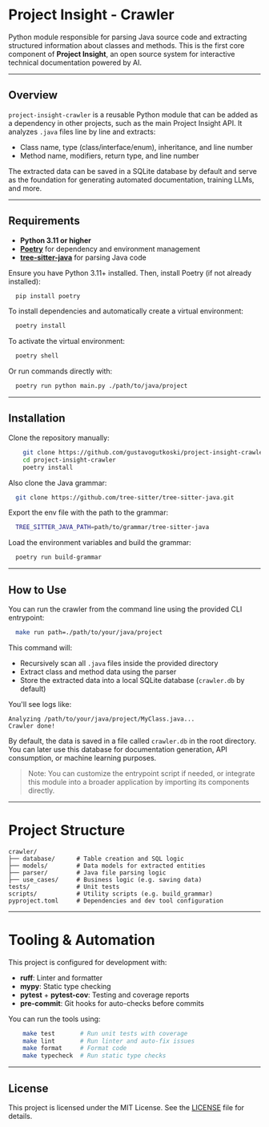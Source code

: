 # Project Insight - Crawler

Python module responsible for parsing Java source code and extracting structured information about classes and methods.
This is the first core component of **Project Insight**, an open source system for interactive technical documentation
powered by AI.

---

## Overview

`project-insight-crawler` is a reusable Python module that can be added as a dependency in other projects, such as the
main Project Insight API. It analyzes `.java` files line by line and extracts:

- Class name, type (class/interface/enum), inheritance, and line number
- Method name, modifiers, return type, and line number

The extracted data can be saved in a SQLite database by default and serve as the foundation for generating automated
documentation, training LLMs, and more.

---

## Requirements

- **Python 3.11 or higher**
- [**Poetry**](https://python-poetry.org/) for dependency and environment management
- [**tree-sitter-java**](https://github.com/tree-sitter/tree-sitter-java) for parsing Java code

Ensure you have Python 3.11+ installed. Then, install Poetry (if not already installed):

```bash
  pip install poetry
```

To install dependencies and automatically create a virtual environment:

```bash
  poetry install
```

To activate the virtual environment:

```bash
  poetry shell
```

Or run commands directly with:

```bash
  poetry run python main.py ./path/to/java/project
```

---

## Installation

Clone the repository manually:

```bash
    git clone https://github.com/gustavogutkoski/project-insight-crawler.git
    cd project-insight-crawler
    poetry install
```

Also clone the Java grammar:
```bash
  git clone https://github.com/tree-sitter/tree-sitter-java.git
```

Export the env file with the path to the grammar:
```bash
  TREE_SITTER_JAVA_PATH=path/to/grammar/tree-sitter-java
```

Load the environment variables and build the grammar:
```bash
  poetry run build-grammar
```

---

## How to Use

You can run the crawler from the command line using the provided CLI entrypoint:

```bash
  make run path=./path/to/your/java/project
```

This command will:

- Recursively scan all `.java` files inside the provided directory
- Extract class and method data using the parser
- Store the extracted data into a local SQLite database (`crawler.db` by default)

You'll see logs like:

```
Analyzing /path/to/your/java/project/MyClass.java...
Crawler done!
```

By default, the data is saved in a file called `crawler.db` in the root directory. \
You can later use this database for documentation generation, API consumption, or machine learning purposes.

> Note: You can customize the entrypoint script if needed, or integrate this module into a broader application by
> importing its components directly.
---

# Project Structure

```
crawler/
├── database/      # Table creation and SQL logic
├── models/        # Data models for extracted entities
├── parser/        # Java file parsing logic
├── use_cases/     # Business logic (e.g. saving data)
tests/             # Unit tests
scripts/           # Utility scripts (e.g. build_grammar)
pyproject.toml     # Dependencies and dev tool configuration
```

---

# Tooling & Automation

This project is configured for development with:

- **ruff**: Linter and formatter
- **mypy**: Static type checking
- **pytest** + **pytest-cov**: Testing and coverage reports
- **pre-commit**: Git hooks for auto-checks before commits

You can run the tools using:

```bash
    make test       # Run unit tests with coverage
    make lint       # Run linter and auto-fix issues
    make format     # Format code
    make typecheck  # Run static type checks
```

---

## License

This project is licensed under the MIT License. See the [LICENSE](LICENSE) file for details.
